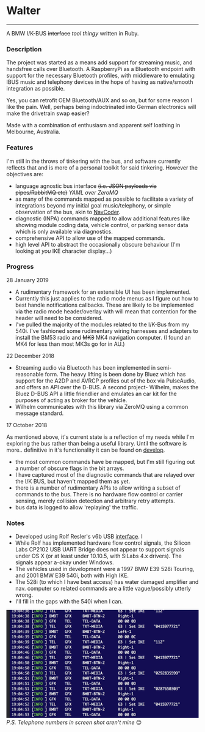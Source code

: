 Walter
====
---
A BMW I/K-BUS ~~interface~~ _tool thingy_ written in Ruby.

### Description

The project was started as a means add support for streaming music, and handsfree calls over Bluetooth. A RaspberryPi as a Bluetooth endpoint with support for the necessary Bluetooth profiles, with middleware to emulating IBUS music and telephony devices in the hope of having as native/smooth integration as possible.

Yes, you can retrofit OEM Bluetooth/AUX and so on, but for some reason I like the pain. Well, perhaps being indoctrinated into German electronics will make the drivetrain swap easier?

Made with a combination of enthusiasm and apparent self loathing in Melbourne, Australia.

### Features

I'm still in the throws of tinkering with the bus, and software currently reflects that and is more of a personal toolkit for said tinkering. However the objectives are:


- language agnostic bus interface ~~(i.e. JSON payloads via pipes/RabbitMQ etc)~~ _YAML over ZeroMQ_
- as many of the commands mapped as possible to facilitate a variety of integrations beyond my initial goal music/telephony, or simple observation of the bus, akin to [NavCoder](http://www.navcoder.com/).
- diagnostic (INPA) commands mapped to allow additional features like showing module coding data, vehicle control, or parking sensor data which is only available via diagnostics.
- comprehensive API to allow use of the mapped commands.
- high level API to abstract the occasionally obscure behaviour (I'm looking at _you_ IKE character display...)

### Progress

28 January 2019

- A rudimentary framework for an extensible UI has been implemented.
- Currently this just applies to the radio mode menus as I figure out how to best handle notifications callbacks. These are likely to be implemented via the radio mode header/overlay with will mean that contention for the header will need to be considered.
- I've pulled the majority of the modules related to the I/K-Bus from my 540i. I've fashioned some rudimentary wiring harnesses and adapters to install the BM53 radio and ~~MK3~~ MK4 navigation computer. (I found an MK4 for less than most MK3s go for in AU.)

22 December 2018

- Streaming audio via Bluetooth has been implemented in semi-reasonable form. The heavy lifting is been done by Bluez which has support for the A2DP and AVRCP profiles out of the box via PulseAudio, and offers an API over the D-BUS. A second project- Wilhelm, makes the Bluez D-BUS API a little friendlier and emulates an car kit for the purposes of acting as broker for the vehicle.
- Wilhelm communicates with this library via ZeroMQ using a common message standard.

17 October 2018

As mentioned above, it's current state is a reflection of my needs while I'm exploring the bus rather than being a useful library. Until the software is more.. definitive in it's functionality it can be found on [develop](https://github.com/piersholt/walter/tree/develop).

- the most common commands have be mapped, but I'm still figuring out a number of obscure flags in the bit arrays.
- I have captured most of the diagnostic commands that are relayed over the I/K BUS, but haven't mapped them as yet.
- there is a number of rudimentary APIs to allow writing a subset of commands to the bus. There is no hardware flow control or carrier sensing, merely collision detection and arbitrary retry attempts.
- bus data is logged to allow 'replaying' the traffic.

### Notes

- Developed using Rolf Resler's v6b USB [interface](http://www.reslers.de/IBUS/index.html). I
- While Rolf has implemented hardware flow control signals, the Silicon Labs CP2102 USB UART Bridge does not appear to support signals under OS X (or at least under 10.10.5, with SiLabs 4.x drivers). The signals appear a-okay under Windows.
- The vehicles used in development were a 1997 BMW E39 528i Touring, and 2001 BMW E39 540i, both with High IKE.
- The 528i (to which I have best access) has water damaged amplifier and nav. computer so related commands are a little vague/possibly utterly wrong.
- I'll fill in the gaps with the 540i when I can.

![Exposing Walter](screenshot.jpg)
_P.S. Telephone numbers in screen shot aren't mine_ 😊
